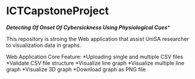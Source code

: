 # ICTCapstoneProject

*****Detecting Of Onset Of Cybersickness Using Physiological Cues******

This repository is stroing the Web application that assist UniSA researcher to visualization data in graphs.

Web Application Core Feature:
 *Uploading single and multiple CSV files
 *Validate CSV file structure
 *Visualize line graph 
 *Visualize multiple line graph
 *Visualize 3D graph
 *Download graph as PNG file
 
